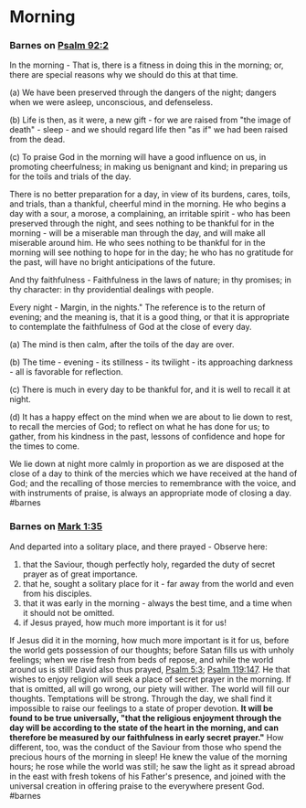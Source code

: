 # Morning

### Barnes on [Psalm 92:2](Psalm92.md#v.2)
In the morning - That is, there is a fitness in doing this in the morning; or, there are special reasons why we should do this at that time.

(a) We have been preserved through the dangers of the night; dangers when we were asleep, unconscious, and defenseless.

(b) Life is then, as it were, a new gift - for we are raised from "the image of death" - sleep - and we should regard life then "as if" we had been raised from the dead.

(c) To praise God in the morning will have a good influence on us, in promoting cheerfulness; in making us benignant and kind; in preparing us for the toils and trials of the day.

There is no better preparation for a day, in view of its burdens, cares, toils, and trials, than a thankful, cheerful mind in the morning. He who begins a day with a sour, a morose, a complaining, an irritable spirit - who has been preserved through the night, and sees nothing to be thankful for in the morning - will be a miserable man through the day, and will make all miserable around him. He who sees nothing to be thankful for in the morning will see nothing to hope for in the day; he who has no gratitude for the past, will have no bright anticipations of the future.

And thy faithfulness - Faithfulness in the laws of nature; in thy promises; in thy character: in thy providential dealings with people.

Every night - Margin, in the nights." The reference is to the return of evening; and the meaning is, that it is a good thing, or that it is appropriate to contemplate the faithfulness of God at the close of every day.

(a) The mind is then calm, after the toils of the day are over.

(b) The time - evening - its stillness - its twilight - its approaching darkness - all is favorable for reflection.

(c) There is much in every day to be thankful for, and it is well to recall it at night.

(d) It has a happy effect on the mind when we are about to lie down to rest, to recall the mercies of God; to reflect on what he has done for us; to gather, from his kindness in the past, lessons of confidence and hope for the times to come.

We lie down at night more calmly in proportion as we are disposed at the close of a day to think of the mercies which we have received at the hand of God; and the recalling of those mercies to remembrance with the voice, and with instruments of praise, is always an appropriate mode of closing a day.
#barnes 

### Barnes on [Mark 1:35](Mark1#v.35)

And departed into a solitary place, and there prayed - Observe here:

1. that the Saviour, though perfectly holy, regarded the duty of secret prayer as of great importance.
2. that he, sought a solitary place for it - far away from the world and even from his disciples.
3. that it was early in the morning - always the best time, and a time when it should not be omitted.
4. if Jesus prayed, how much more important is it for us!

If Jesus did it in the morning, how much more important is it for us, before the world gets possession of our thoughts; before Satan fills us with unholy feelings; when we rise fresh from beds of repose, and while the world around us is still! David also thus prayed, [Psalm 5:3](https://biblehub.com/psalms/5-3.htm); [Psalm 119:147](https://biblehub.com/psalms/119-147.htm). He that wishes to enjoy religion will seek a place of secret prayer in the morning. If that is omitted, all will go wrong, our piety will wither. The world will fill our thoughts. Temptations will be strong. Through the day, we shall find it impossible to raise our feelings to a state of proper devotion. **It will be found to be true universally, "that the religious enjoyment through the day will be according to the state of the heart in the morning, and can therefore be measured by our faithfulness in early secret prayer."** How different, too, was the conduct of the Saviour from those who spend the precious hours of the morning in sleep! He knew the value of the morning hours; he rose while the world was still; he saw the light as it spread abroad in the east with fresh tokens of his Father's presence, and joined with the universal creation in offering praise to the everywhere present God.
#barnes 